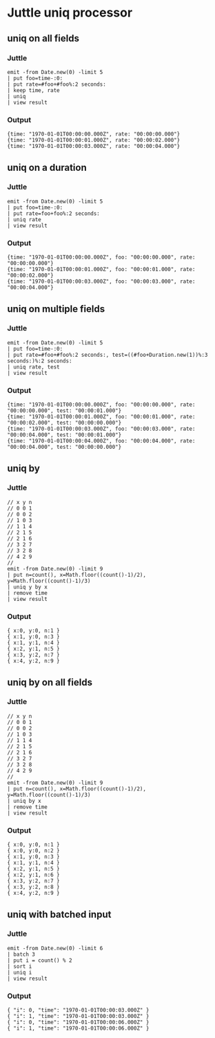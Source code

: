Juttle uniq processor
======================

uniq on all fields
-------------------

### Juttle

    emit -from Date.new(0) -limit 5
    | put foo=time-:0:
    | put rate=#foo+#foo%:2 seconds:
    | keep time, rate
    | uniq
    | view result

### Output

    {time: "1970-01-01T00:00:00.000Z", rate: "00:00:00.000"}
    {time: "1970-01-01T00:00:01.000Z", rate: "00:00:02.000"}
    {time: "1970-01-01T00:00:03.000Z", rate: "00:00:04.000"}


uniq on a duration
-------------------

### Juttle
    emit -from Date.new(0) -limit 5
    | put foo=time-:0:
    | put rate=foo+foo%:2 seconds:
    | uniq rate
    | view result

### Output

    {time: "1970-01-01T00:00:00.000Z", foo: "00:00:00.000", rate: "00:00:00.000"}
    {time: "1970-01-01T00:00:01.000Z", foo: "00:00:01.000", rate: "00:00:02.000"}
    {time: "1970-01-01T00:00:03.000Z", foo: "00:00:03.000", rate: "00:00:04.000"}


uniq on multiple fields
------------------------

### Juttle

    emit -from Date.new(0) -limit 5
    | put foo=time-:0:
    | put rate=#foo+#foo%:2 seconds:, test=((#foo+Duration.new(1))%:3 seconds:)%:2 seconds:
    | uniq rate, test
    | view result

### Output

    {time: "1970-01-01T00:00:00.000Z", foo: "00:00:00.000", rate: "00:00:00.000", test: "00:00:01.000"}
    {time: "1970-01-01T00:00:01.000Z", foo: "00:00:01.000", rate: "00:00:02.000", test: "00:00:00.000"}
    {time: "1970-01-01T00:00:03.000Z", foo: "00:00:03.000", rate: "00:00:04.000", test: "00:00:01.000"}
    {time: "1970-01-01T00:00:04.000Z", foo: "00:00:04.000", rate: "00:00:04.000", test: "00:00:00.000"}


uniq by
--------

### Juttle

    // x y n
    // 0 0 1
    // 0 0 2
    // 1 0 3
    // 1 1 4
    // 2 1 5
    // 2 1 6
    // 3 2 7
    // 3 2 8
    // 4 2 9
    //
    emit -from Date.new(0) -limit 9
    | put n=count(), x=Math.floor((count()-1)/2), y=Math.floor((count()-1)/3)
    | uniq y by x
    | remove time
    | view result

### Output
    { x:0, y:0, n:1 }
    { x:1, y:0, n:3 }
    { x:1, y:1, n:4 }
    { x:2, y:1, n:5 }
    { x:3, y:2, n:7 }
    { x:4, y:2, n:9 }

uniq by on all fields
----------------------

### Juttle

    // x y n
    // 0 0 1
    // 0 0 2
    // 1 0 3
    // 1 1 4
    // 2 1 5
    // 2 1 6
    // 3 2 7
    // 3 2 8
    // 4 2 9
    //
    emit -from Date.new(0) -limit 9
    | put n=count(), x=Math.floor((count()-1)/2), y=Math.floor((count()-1)/3)
    | uniq by x
    | remove time
    | view result

### Output

    { x:0, y:0, n:1 }
    { x:0, y:0, n:2 }
    { x:1, y:0, n:3 }
    { x:1, y:1, n:4 }
    { x:2, y:1, n:5 }
    { x:2, y:1, n:6 }
    { x:3, y:2, n:7 }
    { x:3, y:2, n:8 }
    { x:4, y:2, n:9 }

uniq with batched input
------------------------

### Juttle

    emit -from Date.new(0) -limit 6
    | batch 3
    | put i = count() % 2
    | sort i
    | uniq i
    | view result

### Output

    { "i": 0, "time": "1970-01-01T00:00:03.000Z" }
    { "i": 1, "time": "1970-01-01T00:00:03.000Z" }
    { "i": 0, "time": "1970-01-01T00:00:06.000Z" }
    { "i": 1, "time": "1970-01-01T00:00:06.000Z" }
